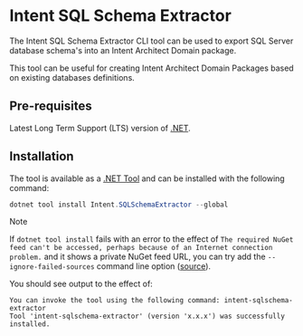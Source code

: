 ﻿# Intent SQL Schema Extractor

The Intent SQL Schema Extractor CLI tool can be used to export SQL Server database schema's into an Intent Architect Domain package.

This tool can be useful for creating Intent Architect Domain Packages based on existing databases definitions.

## Pre-requisites

Latest Long Term Support (LTS) version of [.NET](https://dotnet.microsoft.com/download).

## Installation

The tool is available as a [.NET Tool](https://docs.microsoft.com/dotnet/core/tools/global-tools) and can be installed with the following command:

```powershell
dotnet tool install Intent.SQLSchemaExtractor --global
```

> [!NOTE]
> If `dotnet tool install` fails with an error to the effect of `The required NuGet feed can't be accessed, perhaps because of an Internet connection problem.` and it shows a private NuGet feed URL, you can try add the `--ignore-failed-sources` command line option ([source](https://learn.microsoft.com/dotnet/core/tools/troubleshoot-usage-issues#nuget-feed-cant-be-accessed)).

You should see output to the effect of:

```text
You can invoke the tool using the following command: intent-sqlschema-extractor
Tool 'intent-sqlschema-extractor' (version 'x.x.x') was successfully installed.
```

